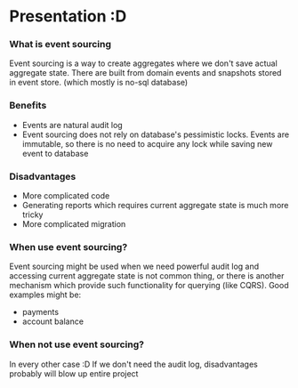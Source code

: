 # Presentation :D

### What is event sourcing

Event sourcing is a way to create aggregates where we don't save actual aggregate state. There are built from domain 
events and snapshots stored in event store. (which mostly is no-sql database)

### Benefits

- Events are natural audit log
- Event sourcing does not rely on database's pessimistic locks. Events are immutable, so there is no need to acquire 
  any lock while saving new event to database 

### Disadvantages

- More complicated code
- Generating reports which requires current aggregate state is much more tricky
- More complicated migration

### When use event sourcing?

Event sourcing might be used when we need powerful audit log and accessing current aggregate state is not common thing,
or there is another mechanism which provide such functionality for querying (like CQRS). Good examples might be:
- payments
- account balance

### When not use event sourcing?

In every other case :D If we don't need the audit log, disadvantages probably will blow up entire project

